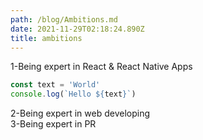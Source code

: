 ```yaml
---
path: /blog/Ambitions.md
date: 2021-11-29T02:18:24.890Z
title: ambitions
---
```

1-Being expert in React & React Native Apps <BR>
```javascript
const text = 'World'
console.log(`Hello ${text}`)
```
2-Being expert in web developing <BR>
3-Being expert in PR 